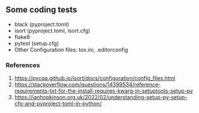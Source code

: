 ## Some coding tests
- black (pyproject.toml)
- isort (pyproject.toml, isort.cfg)
- flake8
- pytest (setup.cfg)
- Other Configuration files: tox.ini, .editorconfig

### References
1. https://pycqa.github.io/isort/docs/configuration/config_files.html
2. https://stackoverflow.com/questions/14399534/reference-requirements-txt-for-the-install-requires-kwarg-in-setuptools-setup-py
3. https://ianhopkinson.org.uk/2022/02/understanding-setup-py-setup-cfg-and-pyproject-toml-in-python/

